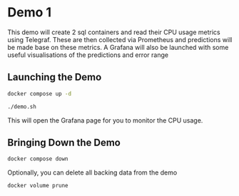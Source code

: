 # Demo 1

This demo will create 2 sql containers and read their CPU usage metrics using
Telegraf. These are then collected via Prometheus and predictions will be made
base on these metrics. A Grafana will also be launched with some useful
visualisations of the predictions and error range

## Launching the Demo

``` sh
docker compose up -d

./demo.sh
```

This will open the Grafana page for you to monitor the CPU usage.

## Bringing Down the Demo

``` sh
docker compose down
```

Optionally, you can delete all backing data from the demo

``` sh
docker volume prune
```
